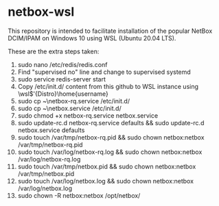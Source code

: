 # netbox-wsl

This repository is intended to facilitate installation of the popular NetBox DCIM/IPAM on Windows 10 using WSL (Ubuntu 20.04 LTS).

These are the extra steps taken:

1. sudo nano /etc/redis/redis.conf
2. Find "supervised no" line and change to supervised systemd
3. sudo service redis-server start
4. Copy /etc/init.d/ content from this github to WSL instance using \\wsl$\'{Distro}\home\{username}
5. sudo cp ~\netbox-rq.service /etc/init.d/
6. sudo cp ~\netbox.service /etc/init.d/
7. sudo chmod +x netbox-rq.service netbox.service
8. sudo update-rc.d netbox-rq.service defaults && sudo update-rc.d netbox.service defaults
9. sudo touch /var/tmp/netbox-rq.pid && sudo chown netbox:netbox /var/tmp/netbox-rq.pid
10. sudo touch /var/log/netbox-rq.log && sudo chown netbox:netbox /var/log/netbox-rq.log
11. sudo touch /var/tmp/netbox.pid && sudo chown netbox:netbox /var/tmp/netbox.pid
12. sudo touch /var/log/netbox.log && sudo chown netbox:netbox /var/log/netbox.log
13. sudo chown -R netbox:netbox /opt/netbox/
